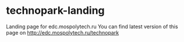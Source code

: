 # technopark-landing
Landing page for edc.mospolytech.ru
You can find latest version of this page on http://edc.mospolytech.ru/technopark
